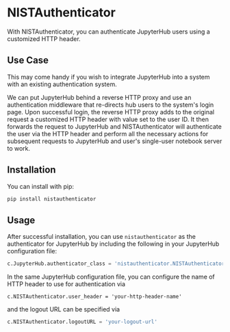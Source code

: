 # NISTAuthenticator
With NISTAuthenticator, you can authenticate JupyterHub users using a customized HTTP header.

## Use Case
This may come handy if you wish to integrate JupyterHub into a system with an existing authentication system.

We can put JupyterHub behind a reverse HTTP proxy and use an authentication middleware that re-directs hub users to the system's login page. Upon successful login, the reverse HTTP proxy adds to the original request a customized HTTP header with value set to the user ID. It then forwards the request to JupyterHub and NISTAuthenticator will authenticate the user via the HTTP header and perform all the necessary actions for subsequent requests to JupyterHub and user's single-user notebook server to work.

## Installation
You can install with pip:

```bash
pip install nistauthenticator
```

## Usage
After successful installation, you can use `nistauthenticator` as the authenticator for JupyterHub by including the following in your JupyterHub configuration file:

```py
c.JupyterHub.authenticator_class = 'nistauthenticator.NISTAuthenticator'
```

In the same JupyterHub configuration file, you can configure the name of HTTP header to use for authentication via

```
c.NISTAuthenticator.user_header = 'your-http-header-name'
```

and the logout URL can be specified via

```py
c.NISTAuthenticator.logoutURL = 'your-logout-url'
```
